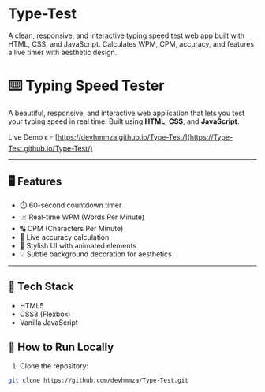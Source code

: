 # Type-Test
A clean, responsive, and interactive typing speed test web app built with HTML, CSS, and JavaScript. Calculates WPM, CPM, accuracy, and features a live timer with aesthetic design.

# ⌨️ Typing Speed Tester

A beautiful, responsive, and interactive web application that lets you test your typing speed in real time. Built using **HTML**, **CSS**, and **JavaScript**.

Live Demo 👉 [https://devhmmza.github.io/Type-Test/](https://Type-Test.github.io/Type-Test/)

---

## 🖥️ Features

- ⏱️ 60-second countdown timer
- 📈 Real-time WPM (Words Per Minute)
- 🔠 CPM (Characters Per Minute)
- 🎯 Live accuracy calculation
- 🎨 Stylish UI with animated elements
- 💡 Subtle background decoration for aesthetics

---

## 🧰 Tech Stack

- HTML5
- CSS3 (Flexbox)
- Vanilla JavaScript

## 🚀 How to Run Locally

1. Clone the repository:
```bash
git clone https://github.com/devhmmza/Type-Test.git
